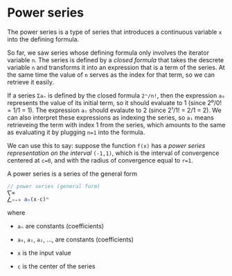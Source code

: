 # Power series

The power series is a type of series that introduces a continuous variable `x` into the defining formula.

So far, we saw series whose defining formula only involves the iterator variable `n`. The series is defined by a *closed formula* that takes the descrete variable `n` and transforms it into an expression that is a term of the series. At the same time the value of `n` serves as the index for that term, so we can retrieve it easily.

If a series `Σaₙ` is defined by the closed formula `2ⁿ/n!`, then the expression `a₀` represents the value of its initial term, so it should evaluate to 1 (since 2⁰/0! = 1/1 = 1). The expression `a₁` should evalaute to 2 (since 2¹/1! = 2/1 = 2). We can also interpret these expressions as indexing the series, so `a₁` means retrieveing the term with index 1 from the series, which amounts to the same as evaluating it by plugging `n=1` into the formula.


We can use this to say: suppose the function `f(x)` has a *power series representation on the interval* `(-1,1)`, which is the interval of convergence centered at `c=0`, and with the radius of convergence equal to `r=1`.



A power series is a series of the general form

```js
// power series (general form)
⎲∞
⎳ₙ₌₀ aₙ(x-c)ⁿ
```

where
- `aₙ` are constants (coefficients)

- `a₀`, `a₁`, `a₂`, …, are constants (coefficients)
- `x` is the input value
- `c` is the center of the series
